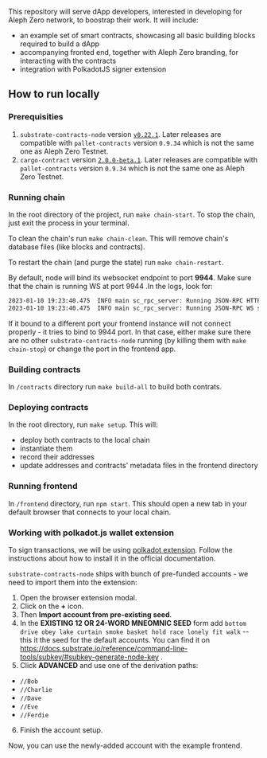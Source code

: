 This repository will serve dApp developers, interested in developing for Aleph Zero network, to boostrap their work. It will include:
* an example set of smart contracts, showcasing all basic building blocks required to build a dApp
* accompanying fronted end, together with Aleph Zero branding, for interacting with the contracts
* integration with PolkadotJS signer extension


## How to run locally

### Prerequisities

1. `substrate-contracts-node` version [`v0.22.1`](https://github.com/paritytech/substrate-contracts-node/releases/tag/v0.22.1). Later releases are compatible with `pallet-contracts` version `0.9.34` which is not the same one as Aleph Zero Testnet.
2. `cargo-contract` version [`2.0.0-beta.1`](https://github.com/paritytech/cargo-contract/releases/tag/v2.0.0-beta.1). Later releases are compatible with `pallet-contracts` version `0.9.34` which is not the same one as Aleph Zero Testnet.

### Running chain

In the root directory of the project, run `make chain-start`. To stop the chain, just exit the process in your terminal.

To clean the chain's run `make chain-clean`. This will remove chain's database files (like blocks and contracts).

To restart the chain (and purge the state) run `make chain-restart`.

By default, node will bind its websocket endpoint to port **9944**. Make sure that the chain is running WS at port 9944 .In the logs, look for:
```sh
2023-01-10 19:23:40.475  INFO main sc_rpc_server: Running JSON-RPC HTTP server: addr=127.0.0.1:9933, allowed origins=None
2023-01-10 19:23:40.475  INFO main sc_rpc_server: Running JSON-RPC WS server: addr=127.0.0.1:9944, allowed origins=None
```
If it bound to a different port your frontend instance will not connect properly - it tries to bind to 9944 port. In that case, either make sure there are no other `substrate-contracts-node` running (by killing them with `make chain-stop`) or change the port in the frontend app.

### Building contracts

In `/contracts` directory run `make build-all` to build both contrats.

### Deploying contracts

In the root directory, run `make setup`. This will:
* deploy both contracts to the local chain
* instantiate them
* record their addresses
* update addresses and contracts' metadata files in the frontend directory

### Running frontend

In `/frontend` directory, run `npm start`. This should open a new tab in your default browser that connects to your local chain.

### Working with polkadot.js wallet extension

To sign transactions, we will be using [polkadot extension](https://polkadot.js.org/extension/). Follow the instructions about how to install it in the official documentation.

`substrate-contracts-node` ships with bunch of pre-funded accounts - we need to import them into the extension:
1. Open the browser extension modal.
2. Click on the **+** icon.
3. Then **Import account from pre-existing seed**.
4. In the **EXISTING 12 OR 24-WORD MNEOMNIC SEED** form add `bottom drive obey lake curtain smoke basket hold race lonely fit walk` -- this it the seed for the default accounts. You can find it on https://docs.substrate.io/reference/command-line-tools/subkey/#subkey-generate-node-key .
5. Click **ADVANCED** and use one of the derivation paths:
* `//Bob`
* `//Charlie`
* `//Dave`
* `//Eve`
* `//Ferdie`
6. Finish the account setup.

Now, you can use the newly-added account with the example frontend.